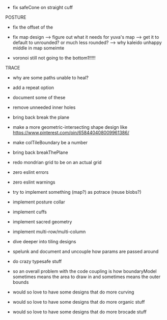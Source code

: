 - fix safeCone on straight cuff

POSTURE
- fix the offset of the 

- fix map design
--> figure out what it needs for yuva's map
--> get it to default to unrounded? or much less rounded?
--> why kaleido unhappy middle in map someimte

- voronoi still not going to the bottom1!!!!!

TRACE
- why are some paths unable to heal?
- add a repeat option
- document some of these
- remove unneeded inner holes


- bring back break the plane

- make a more geometric-intersecting shape design like https://www.pinterest.com/pin/658440408009961386/

- make colTileBoundary be a number

- bring back breakThePlane

- redo mondrian grid to be on an actual grid

- zero eslint errors
- zero eslint warnings

- try to implement something (map?) as potrace (reuse blobs?)

- implement posture collar
- implement cuffs
- implement sacred geometry
- implement multi-row/multi-column
- dive deeper into tiling designs

- spelunk and document and uncouple how params are passed around

- do crazy typesafe stuff

- so an overall problem with the code coupling is how boundaryModel sometimes means the area to draw in and sometimes means the outer bounds

- would so love to have some designs that do more curving
- would so love to have some designs that do more organic stuff
- would so love to have some designs that do more brocade stuff
